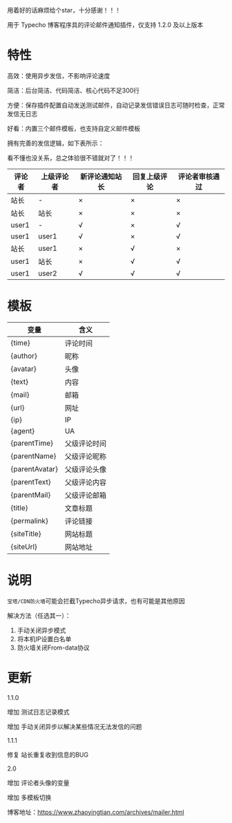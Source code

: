 用着好的话麻烦给个star，十分感谢！！！

用于 Typecho 博客程序具的评论邮件通知插件，仅支持 1.2.0 及以上版本

# 特性

高效：使用异步发信，不影响评论速度

简洁：后台简洁、代码简洁、核心代码不足300行

方便：保存插件配置自动发送测试邮件，自动记录发信错误日志可随时检查，正常发信无日志

好看：内置三个邮件模板，也支持自定义邮件模板


拥有完善的发信逻辑，如下表所示：

看不懂也没关系，总之体验很不错就对了！！！

| 评论者 | 上级评论者 | 新评论通知站长 | 回复上级评论 | 评论者审核通过 |
| ------ | ---------- | -------------- | -------------- | -------------- |
| 站长   | -          | ×              | ×              | ×              |
| 站长   | 站长       | ×              | ×              | ×              |
| user1  | -          | √              | ×              | √              |
| user1  | user1      | √              | ×              | √              |
| 站长   | user1      | ×              | √              | ×              |
| user1  | 站长       | ×              | √              | √              |
| user1  | user2      | √              | √              | √               |

# 模板

| 变量           | 含义         |
| -------------- | ------------ |
| {time}         | 评论时间     |
| {author}       | 昵称         |
| {avatar}       | 头像         |
| {text}         | 内容         |
| {mail}         | 邮箱         |
| {url}          | 网址         |
| {ip}           | IP           |
| {agent}        | UA           |
| {parentTime}   | 父级评论时间 |
| {parentName}   | 父级评论昵称 |
| {parentAvatar} | 父级评论头像 |
| {parentText}   | 父级评论内容 |
| {parentMail}   | 父级评论邮箱 |
| {title}        | 文章标题     |
| {permalink}    | 评论链接     |
| {siteTitle}    | 网站标题     |
| {siteUrl}      | 网站地址     |


# 说明

`宝塔/CDN防火墙`可能会拦截Typecho异步请求，也有可能是其他原因

解决方法（任选其一）：

1. 手动关闭异步模式
2. 将本机IP设置白名单
3. 防火墙关闭From-data协议

# 更新

1.1.0

增加 测试日志记录模式

增加 手动关闭异步以解决某些情况无法发信的问题

1.1.1

修复 站长重复收到信息的BUG

2.0

增加 评论者头像的变量

增加 多模板切换

博客地址：https://www.zhaoyingtian.com/archives/mailer.html
